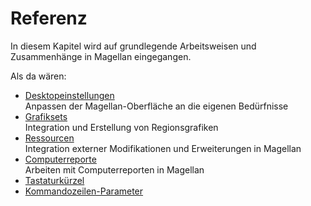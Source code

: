 <span id="top"></span>

# Referenz

In diesem Kapitel wird auf grundlegende Arbeitsweisen und Zusammenhänge
in Magellan eingegangen.

Als da wären:

- [Desktopeinstellungen](desktop/)  
  Anpassen der Magellan-Oberfläche an die eigenen Bedürfnisse
- [Grafiksets](graphicsets/)  
  Integration und Erstellung von Regionsgrafiken
- [Ressourcen](ressources/)  
  Integration externer Modifikationen und Erweiterungen in Magellan
- [Computerreporte](cr/)  
  Arbeiten mit Computerreporten in Magellan
- [Tastaturkürzel](shortcuts/)
- [Kommandozeilen-Parameter](commandline/)
